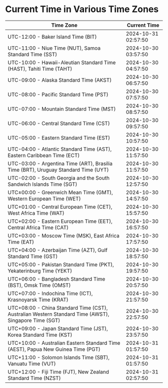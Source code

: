 # Current Time in Various Time Zones

| Time Zone | Current Time |
|-----------|--------------|
| UTC-12:00 - Baker Island Time (BIT) | 2024-10-31 02:57:50 |
| UTC-11:00 - Niue Time (NUT), Samoa Standard Time (SST) | 2024-10-30 03:57:50 |
| UTC-10:00 - Hawaii-Aleutian Standard Time (HAST), Tahiti Time (TAHT) | 2024-10-30 04:57:50 |
| UTC-09:00 - Alaska Standard Time (AKST) | 2024-10-30 06:57:50 |
| UTC-08:00 - Pacific Standard Time (PST) | 2024-10-30 07:57:50 |
| UTC-07:00 - Mountain Standard Time (MST) | 2024-10-30 08:57:50 |
| UTC-06:00 - Central Standard Time (CST) | 2024-10-30 09:57:50 |
| UTC-05:00 - Eastern Standard Time (EST) | 2024-10-30 10:57:50 |
| UTC-04:00 - Atlantic Standard Time (AST), Eastern Caribbean Time (ECT) | 2024-10-30 11:57:50 |
| UTC-03:00 - Argentina Time (ART), Brasília Time (BRT), Uruguay Standard Time (UYT) | 2024-10-30 11:57:50 |
| UTC-02:00 - South Georgia and the South Sandwich Islands Time (SGT) | 2024-10-30 12:57:50 |
| UTC±00:00 - Greenwich Mean Time (GMT), Western European Time (WET) | 2024-10-30 14:57:50 |
| UTC+01:00 - Central European Time (CET), West Africa Time (WAT) | 2024-10-30 15:57:50 |
| UTC+02:00 - Eastern European Time (EET), Central Africa Time (CAT) | 2024-10-30 16:57:50 |
| UTC+03:00 - Moscow Time (MSK), East Africa Time (EAT) | 2024-10-30 17:57:50 |
| UTC+04:00 - Azerbaijan Time (AZT), Gulf Standard Time (GST) | 2024-10-30 18:57:50 |
| UTC+05:00 - Pakistan Standard Time (PKT), Yekaterinburg Time (YEKT) | 2024-10-30 19:57:50 |
| UTC+06:00 - Bangladesh Standard Time (BST), Omsk Time (OMST) | 2024-10-30 20:57:50 |
| UTC+07:00 - Indochina Time (ICT), Krasnoyarsk Time (KRAT) | 2024-10-30 21:57:50 |
| UTC+08:00 - China Standard Time (CST), Australian Western Standard Time (AWST), Singapore Time (SGT) | 2024-10-30 22:57:50 |
| UTC+09:00 - Japan Standard Time (JST), Korea Standard Time (KST) | 2024-10-30 23:57:50 |
| UTC+10:00 - Australian Eastern Standard Time (AEST), Papua New Guinea Time (PGT) | 2024-10-31 01:57:50 |
| UTC+11:00 - Solomon Islands Time (SBT), Vanuatu Time (VUT) | 2024-10-31 01:57:50 |
| UTC+12:00 - Fiji Time (FJT), New Zealand Standard Time (NZST) | 2024-10-31 02:57:50 |
